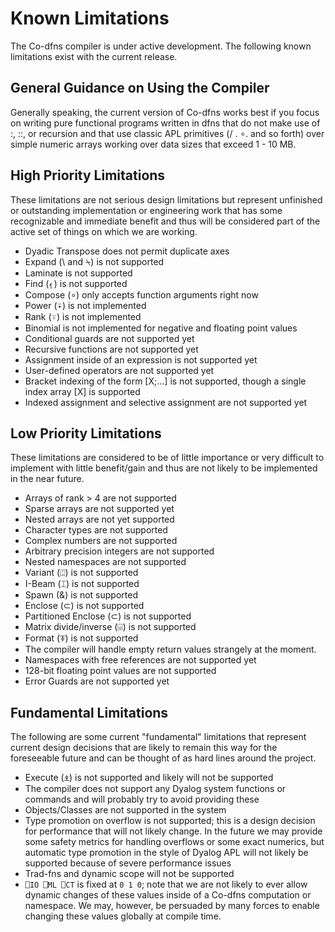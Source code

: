 ﻿# Known Limitations

The Co-dfns compiler is under active development. The following known
limitations exist with the current release.

## General Guidance on Using the Compiler

Generally speaking, the current version of Co-dfns works best if you focus
on writing pure functional programs written in dfns that do not make use 
of :, ::, or recursion and that use classic APL primitives (/ . ∘. and 
so forth) over simple numeric arrays working over data sizes that 
exceed 1 - 10 MB.

## High Priority Limitations

These limitations are not serious design limitations but represent unfinished 
or outstanding implementation or engineering work that has some recognizable 
and immediate benefit and thus will be considered part of the active set of 
things on which we are working.

* Dyadic Transpose does not permit duplicate axes
* Expand (\ and ⍀) is not supported
* Laminate is not supported
* Find (⍷) is not supported
* Compose (∘) only accepts function arguments right now
* Power (⍣) is not implemented
* Rank (⍤) is not implemented
* Binomial is not implemented for negative and floating point values
* Conditional guards are not supported yet
* Recursive functions are not supported yet
* Assignment inside of an expression is not supported yet
* User-defined operators are not supported yet
* Bracket indexing of the form [X;...] is not supported, 
  though a single index array [X] is supported
* Indexed assignment and selective assignment are not supported yet

## Low Priority Limitations

These limitations are considered to be of little importance or very 
difficult to implement with little benefit/gain and thus are not likely 
to be implemented in the near future.

* Arrays of rank > 4 are not supported
* Sparse arrays are not supported yet
* Nested arrays are not yet supported
* Character types are not supported
* Complex numbers are not supported
* Arbitrary precision integers are not supported
* Nested namespaces are not supported
* Variant (⍠) is not supported
* I-Beam (⌶) is not supported
* Spawn (&) is not supported
* Enclose (⊂) is not supported
* Partitioned Enclose (⊂) is not supported
* Matrix divide/inverse (⌹) is not supported
* Format (⍕) is not supported
* The compiler will handle empty return values strangely at the moment.
* Namespaces with free references are not supported yet
* 128-bit floating point values are not supported
* Error Guards are not supported yet

## Fundamental Limitations

The following are some current "fundamental" limitations that represent
current design decisions that are likely to remain this way for the 
foreseeable future and can be thought of as hard lines around the project.

* Execute (⍎) is not supported and likely will not be supported
* The compiler does not support any Dyalog system functions or commands
  and will probably try to avoid providing these
* Objects/Classes are not supported in the system
* Type promotion on overflow is not supported; this is a design decision 
  for performance that will not likely change. In the future we may provide 
  some safety metrics for handling overflows or some exact numerics, 
  but automatic type promotion in the style of Dyalog APL will not likely 
  be supported because of severe performance issues
* Trad-fns and dynamic scope will not be supported
* `⎕IO ⎕ML ⎕CT` is fixed at `0 1 0`; note that we are not likely to ever 
  allow dynamic changes of these values inside of a Co-dfns computation 
  or namespace. We may, however, be persuaded by many forces to enable 
  changing these values globally at compile time.
